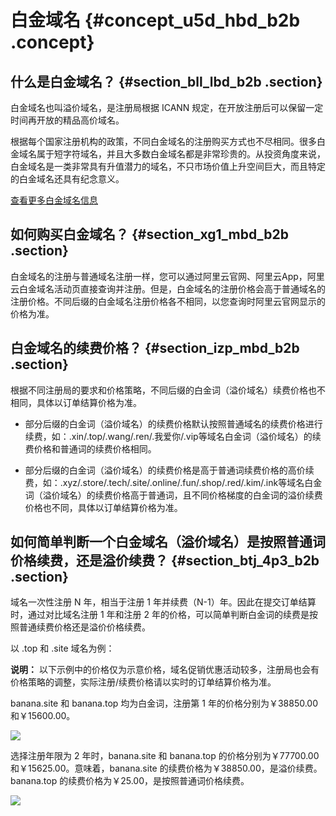 # 白金域名 {#concept_u5d_hbd_b2b .concept}

## 什么是白金域名？ {#section_bll_lbd_b2b .section}

白金域名也叫溢价域名，是注册局根据 ICANN 规定，在开放注册后可以保留一定时间再开放的精品高价域名。

根据每个国家注册机构的政策，不同白金域名的注册购买方式也不尽相同。很多白金域名属于短字符域名，并且大多数白金域名都是非常珍贵的。从投资角度来说，白金域名是一类非常具有升值潜力的域名，不只市场价值上升空间巨大，而且特定的白金域名还具有纪念意义。

[查看更多白金域名信息](https://promotion.aliyun.com/ntms/act/platinum.html)

## 如何购买白金域名？ {#section_xg1_mbd_b2b .section}

白金域名的注册与普通域名注册一样，您可以通过阿里云官网、阿里云App，阿里云白金域名活动页直接查询并注册。但是，白金域名的注册价格会高于普通域名的注册价格。不同后缀的白金域名注册价格各不相同，以您查询时阿里云官网显示的价格为准。

## 白金域名的续费价格？ {#section_izp_mbd_b2b .section}

根据不同注册局的要求和价格策略，不同后缀的白金词（溢价域名）续费价格也不相同，具体以订单结算价格为准。

-   部分后缀的白金词（溢价域名）的续费价格默认按照普通域名的续费价格进行续费，如：.xin/.top/.wang/.ren/.我爱你/.vip等域名白金词（溢价域名）的续费价格和普通词的续费价格相同。

-   部分后缀的白金词（溢价域名）的续费价格是高于普通词续费价格的高价续费，如：.xyz/.store/.tech/.site/.online/.fun/.shop/.red/.kim/.ink等域名白金词（溢价域名）的续费价格高于普通词，且不同价格梯度的白金词的溢价续费价格也不同，具体以订单结算价格为准。


## 如何简单判断一个白金域名（溢价域名）是按照普通词价格续费，还是溢价续费？ {#section_btj_4p3_b2b .section}

域名一次性注册 N 年，相当于注册 1 年并续费（N-1）年。因此在提交订单结算时，通过对比域名注册 1 年和注册 2 年的价格，可以简单判断白金词的续费是按照普通续费价格还是溢价价格续费。

以 .top 和 .site 域名为例：

**说明：** 以下示例中的价格仅为示意价格，域名促销优惠活动较多，注册局也会有价格策略的调整，实际注册/续费价格请以实时的订单结算价格为准。

banana.site 和 banana.top 均为白金词，注册第 1 年的价格分别为￥38850.00和￥15600.00。

![](http://static-aliyun-doc.oss-cn-hangzhou.aliyuncs.com/assets/img/14579/154901042938574_zh-CN.png)

选择注册年限为 2 年时，banana.site 和 banana.top 的价格分别为￥77700.00和￥15625.00。意味着，banana.site 的续费价格为￥38850.00，是溢价续费。banana.top 的续费价格为￥25.00，是按照普通词价格续费。

![](http://static-aliyun-doc.oss-cn-hangzhou.aliyuncs.com/assets/img/14614/15490104296090_zh-CN.png)

